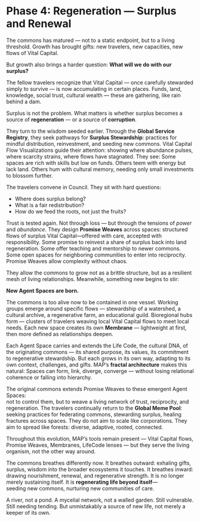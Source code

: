 # Phase 4: Regeneration — Surplus and Renewal

The commons has matured — not to a static endpoint, but to a living threshold. Growth has brought gifts: new travelers, new capacities, new flows of Vital Capital.

But growth also brings a harder question: **What will we do with our surplus?**

The fellow travelers recognize that Vital Capital — once carefully stewarded simply to survive — is now accumulating in certain places. Funds, land, knowledge, social trust, cultural wealth — these are gathering, like rain behind a dam.

Surplus is not the problem. What matters is whether surplus becomes a source of **regeneration** — or a source of **corruption**.

They turn to the wisdom seeded earlier. Through the **Global Service Registry**, they seek pathways for **Surplus Stewardship**: practices for mindful distribution, reinvestment, and seeding new commons. Vital Capital Flow Visualizations guide their attention: showing where abundance pulses, where scarcity strains, where flows have stagnated. They see: Some spaces are rich with skills but low on funds. Others teem with energy but lack land. Others hum with cultural memory, needing only small investments to blossom further.

The travelers convene in Council. They sit with hard questions:
- Where does surplus belong?
- What is a fair redistribution?
- How do we feed the roots, not just the fruits?

Trust is tested again. Not through loss — but through the tensions of *power* and *abundance*. They design **Promise Weaves** across spaces: structured flows of surplus Vital Capital—offered with care, accepted with responsibility. Some promise to reinvest a share of surplus back into land regeneration. Some offer teaching and mentorship to newer commons. Some open spaces for neighboring communities to enter into reciprocity. Promise Weaves allow complexity without chaos.

They allow the commons to grow not as a brittle structure, but as a resilient mesh of living relationships. Meanwhile, something new begins to stir:

**New Agent Spaces are born.**

The commons is too alive now to be contained in one vessel. Working groups emerge around specific flows — stewardship of a watershed, a cultural archive, a regenerative farm, an educational guild. Bioregional hubs form — clusters of travelers weaving local Vital Capital flows to meet local needs. Each new space creates its own **Membrane** — lightweight at first, then more defined as relationships deepen. 

Each Agent Space carries and extends the Life Code, the cultural DNA, of the originating commons — its shared purpose, its values, its commitment to regenerative stewardship. But each grows in its own way, adapting to its own context, challenges, and gifts. MAP’s **fractal architecture** makes this natural: Spaces can form, link, diverge, converge — without losing relational coherence or falling into hierarchy.

The original commons extends Promise Weaves to these emergent Agent Spaces:  
not to control them, but to weave a living network of trust, reciprocity, and regeneration. The travelers continually return to the **Global Meme Pool**:  
seeking practices for federating commons, stewarding surplus, healing fractures across spaces. They do not aim to scale like corporations. They aim to spread like forests: diverse, adaptive, rooted, connected.

Throughout this evolution, MAP’s tools remain present — Vital Capital flows, Promise Weaves, Membranes, LifeCode lenses — but they serve the living organism, not the other way around.

The commons breathes differently now. It breathes outward: exhaling gifts, surplus, wisdom into the broader ecosystems it touches. It breathes inward:  
drawing nourishment, renewal, and regenerative strength. It is no longer merely sustaining itself. It is **regenerating life beyond itself**—  
seeding new commons, nurturing new communities of care.

A river, not a pond. A mycelial network, not a walled garden. Still vulnerable.  
Still needing tending. But unmistakably a source of new life, not merely a keeper of its own.